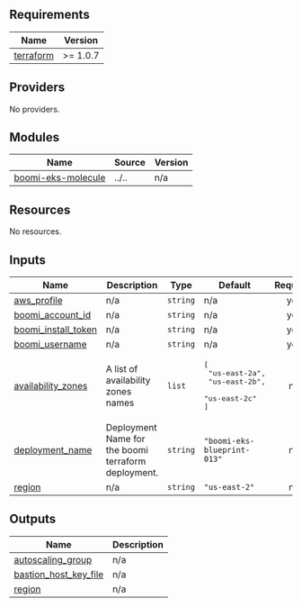<!-- BEGIN_TF_DOCS -->
## Requirements

| Name | Version |
|------|---------|
| <a name="requirement_terraform"></a> [terraform](#requirement\_terraform) | >= 1.0.7 |

## Providers

No providers.

## Modules

| Name | Source | Version |
|------|--------|---------|
| <a name="module_boomi-eks-molecule"></a> [boomi-eks-molecule](#module\_boomi-eks-molecule) | ../.. | n/a |

## Resources

No resources.

## Inputs

| Name | Description | Type | Default | Required |
|------|-------------|------|---------|:--------:|
| <a name="input_aws_profile"></a> [aws\_profile](#input\_aws\_profile) | n/a | `string` | n/a | yes |
| <a name="input_boomi_account_id"></a> [boomi\_account\_id](#input\_boomi\_account\_id) | n/a | `string` | n/a | yes |
| <a name="input_boomi_install_token"></a> [boomi\_install\_token](#input\_boomi\_install\_token) | n/a | `string` | n/a | yes |
| <a name="input_boomi_username"></a> [boomi\_username](#input\_boomi\_username) | n/a | `string` | n/a | yes |
| <a name="input_availability_zones"></a> [availability\_zones](#input\_availability\_zones) | A list of availability zones names | `list` | <pre>[<br>  "us-east-2a",<br>  "us-east-2b",<br>  "us-east-2c"<br>]</pre> | no |
| <a name="input_deployment_name"></a> [deployment\_name](#input\_deployment\_name) | Deployment Name for the boomi terraform deployment. | `string` | `"boomi-eks-blueprint-013"` | no |
| <a name="input_region"></a> [region](#input\_region) | n/a | `string` | `"us-east-2"` | no |

## Outputs

| Name | Description |
|------|-------------|
| <a name="output_autoscaling_group"></a> [autoscaling\_group](#output\_autoscaling\_group) | n/a |
| <a name="output_bastion_host_key_file"></a> [bastion\_host\_key\_file](#output\_bastion\_host\_key\_file) | n/a |
| <a name="output_region"></a> [region](#output\_region) | n/a |
<!-- END_TF_DOCS -->